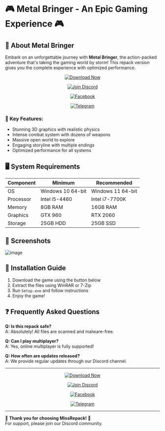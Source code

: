 # 🎮 Metal Bringer - An Epic Gaming Experience 🎮

## 🌟 About Metal Bringer
Embark on an unforgettable journey with **Metal Bringer**, the action-packed adventure that's taking the gaming world by storm! This repack version gives you the complete experience with optimized performance.
<center>

[![Download Now](https://img.shields.io/badge/🌟_DOWNLOAD_NOW-%231a2a6c_%20to_%20%23b21f1f?style=for-the-badge&logo=steam&logoColor=white&labelColor=1a2a6c&color=b21f1f)](https://missrepack.com/metal-bringer/)

[![Join Discord](https://img.shields.io/badge/💎_Join_Our_Discord-%23343a40_%20to_%20%23494f56?style=for-the-badge&logo=discord&logoColor=white&labelColor=343a40&color=494f56)](https://discord.gg/AfjTgF3Tmx)

[![Facebook](https://img.shields.io/badge/📘_Follow_on_Facebook-%23194a7a_%20to_%20%232d5985?style=for-the-badge&logo=facebook&logoColor=white&labelColor=194a7a&color=2d5985)](https://www.facebook.com/missrepack)

[![Telegram](https://img.shields.io/badge/📨_Join_Telegram-%231d4f7c_%20to_%20%233b7ea8?style=for-the-badge&logo=telegram&logoColor=white&labelColor=1d4f7c&color=3b7ea8)](https://t.me/missrepack)

</center>

### 🚀 Key Features:
- Stunning 3D graphics with realistic physics
- Intense combat system with dozens of weapons
- Massive open world to explore
- Engaging storyline with multiple endings
- Optimized performance for all systems

## 🖥️ System Requirements
| Component | Minimum | Recommended |
|-----------|---------|-------------|
| OS        | Windows 10 64-bit | Windows 11 64-bit |
| Processor | Intel i5-4460 | Intel i7-7700K |
| Memory    | 8GB RAM | 16GB RAM |
| Graphics  | GTX 960 | RTX 2060 |
| Storage   | 25GB HDD | 25GB SSD |

## 📸 Screenshots
![image](https://github.com/user-attachments/assets/63dcac2f-89d0-477b-ac4d-9f0ae35efcd7)


## 🔧 Installation Guide
1. Download the game using the button below
2. Extract the files using WinRAR or 7-Zip
3. Run `Setup.exe` and follow instructions
4. Enjoy the game!

## ❓ Frequently Asked Questions
**Q: Is this repack safe?**  
A: Absolutely! All files are scanned and malware-free.

**Q: Can I play multiplayer?**  
A: Yes, online multiplayer is fully supported!

**Q: How often are updates released?**  
A: We provide regular updates through our Discord channel.

---

<center>

[![Download Now](https://img.shields.io/badge/🌟_DOWNLOAD_NOW-%231a2a6c_%20to_%20%23b21f1f?style=for-the-badge&logo=steam&logoColor=white&labelColor=1a2a6c&color=b21f1f)](https://missrepack.com/metal-bringer/)

[![Join Discord](https://img.shields.io/badge/💎_Join_Our_Discord-%23343a40_%20to_%20%23494f56?style=for-the-badge&logo=discord&logoColor=white&labelColor=343a40&color=494f56)](https://discord.gg/AfjTgF3Tmx)

[![Facebook](https://img.shields.io/badge/📘_Follow_on_Facebook-%23194a7a_%20to_%20%232d5985?style=for-the-badge&logo=facebook&logoColor=white&labelColor=194a7a&color=2d5985)](https://www.facebook.com/missrepack)

[![Telegram](https://img.shields.io/badge/📨_Join_Telegram-%231d4f7c_%20to_%20%233b7ea8?style=for-the-badge&logo=telegram&logoColor=white&labelColor=1d4f7c&color=3b7ea8)](https://t.me/missrepack)

</center>

---

💖 **Thank you for choosing MissRepack!** 💖  
For support, please join our Discord community.
